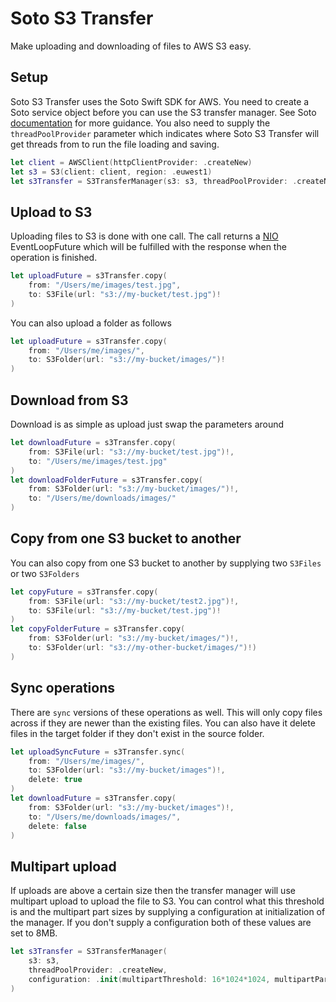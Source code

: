 # Soto S3 Transfer

Make uploading and downloading of files to AWS S3 easy.

## Setup

Soto S3 Transfer uses the Soto Swift SDK for AWS. You need to create a Soto service object before you can use the S3 transfer manager. See Soto [documentation](https://github.com/soto-project/soto) for more guidance. You also need to supply the `threadPoolProvider` parameter which indicates where Soto S3 Transfer will get threads from to run the file loading and saving. 

```swift
let client = AWSClient(httpClientProvider: .createNew)
let s3 = S3(client: client, region: .euwest1)
let s3Transfer = S3TransferManager(s3: s3, threadPoolProvider: .createNew)
```

## Upload to S3

Uploading files to S3 is done with one call. The call returns a [NIO](https://github.com/apple/swift-nio) EventLoopFuture which will be fulfilled with the response when the operation is finished.
```swift
let uploadFuture = s3Transfer.copy(
    from: "/Users/me/images/test.jpg", 
    to: S3File(url: "s3://my-bucket/test.jpg")!
)
```
You can also upload a folder as follows
```swift
let uploadFuture = s3Transfer.copy(
    from: "/Users/me/images/", 
    to: S3Folder(url: "s3://my-bucket/images/")!
)
```

## Download from S3

Download is as simple as upload just swap the parameters around
```swift
let downloadFuture = s3Transfer.copy(
    from: S3File(url: "s3://my-bucket/test.jpg")!, 
    to: "/Users/me/images/test.jpg"
)
let downloadFolderFuture = s3Transfer.copy(
    from: S3Folder(url: "s3://my-bucket/images/")!, 
    to: "/Users/me/downloads/images/"
)
```

## Copy from one S3 bucket to another

You can also copy from one S3 bucket to another by supplying two `S3Files` or two `S3Folders`
```swift
let copyFuture = s3Transfer.copy(
    from: S3File(url: "s3://my-bucket/test2.jpg")!, 
    to: S3File(url: "s3://my-bucket/test.jpg")!
)
let copyFolderFuture = s3Transfer.copy(
    from: S3Folder(url: "s3://my-bucket/images/")!, 
    to: S3Folder(url: "s3://my-other-bucket/images/")!)
)
```

## Sync operations

There are `sync` versions of these operations as well. This will only copy files across if they are newer than the existing files. You can also have it delete files  in the target folder if they don't exist in the source folder.

```swift
let uploadSyncFuture = s3Transfer.sync(
    from: "/Users/me/images/", 
    to: S3Folder(url: "s3://my-bucket/images")!,
    delete: true
)
let downloadFuture = s3Transfer.copy(
    from: S3Folder(url: "s3://my-bucket/images")!, 
    to: "/Users/me/downloads/images/",
    delete: false
)
```

## Multipart upload

If uploads are above a certain size then the transfer manager will use multipart upload to upload the file to S3. You can control what this threshold is and the multipart part sizes by supplying a configuration at initialization of the manager. If you don't supply a configuration both of these values are set to 8MB.
```swift
let s3Transfer = S3TransferManager(
    s3: s3, 
    threadPoolProvider: .createNew,
    configuration: .init(multipartThreshold: 16*1024*1024, multipartPartSize: 16*1024*1024)
)
```
